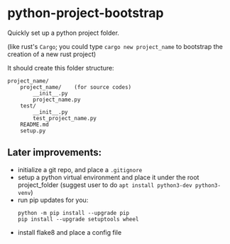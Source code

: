 # python-project-bootstrap

Quickly set up a python project folder.

(like rust's `Cargo`; you could type `cargo new project_name` to bootstrap the creation of a new rust project)

It should create this folder structure:
```
project_name/
    project_name/    (for source codes)
        __init__.py
        project_name.py
    test/
        __init__.py
        test_project_name.py
    README.md
    setup.py
```

## Later improvements:
- initialize a git repo, and place a `.gitignore`
- setup a python virtual environment and place it under the root project_folder (suggest user to do `apt install python3-dev python3-venv`)
- run pip updates for you:
    ```
    python -m pip install --upgrade pip
    pip install --upgrade setuptools wheel
    ```
- install flake8 and place a config file
